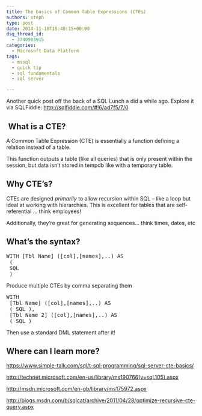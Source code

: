 ```yaml
---
title: The basics of Common Table Expressions (CTEs)
authors: steph
type: post
date: 2014-11-10T15:40:15+00:00
dsq_thread_id:
  - 3740903915
categories:
  - Microsoft Data Platform
tags:
  - mssql
  - quick tip
  - sql fundamentals
  - sql server

---
```

Another quick post off the back of a SQL Lunch a did a while ago. Explore it via SQLFiddle: <http://sqlfiddle.com/#!6/ad7f5/7/0>

##  What is a CTE?

A Common Table Expression (CTE) is essentially a function defining a relation instead of a table.
  
This function outputs a table (like all queries) that is only present within the session, but data isn&#8217;t stored in tempdb like with a temporary table.

## Why CTE&#8217;s?

CTEs are designed _primarily_ to allow recursion within SQL &#8211; like a loop but ideal at working with hierarchies. This is excellent for tables that are self-referential &#8230; think employees!

Additionally, they&#8217;re great for generating sequences&#8230; think times, dates, etc

## What&#8217;s the syntax?

<pre>WITH [Tbl Name] ([col],[names],..) AS
 (
 SQL
 )</pre>

Produce multiple CTEs by comma separating them

<pre>WITH
 [Tbl Name] ([col],[names],..) AS
 ( SQL ),
 [Tbl Name 2] ([col],[names],..) AS
 ( SQL )</pre>

Then use a standard DML statement after it!

## Where can I learn more?

<https://www.simple-talk.com/sql/t-sql-programming/sql-server-cte-basics/>
  
<http://technet.microsoft.com/en-us/library/ms190766(v=sql.105).aspx>
  
<http://msdn.microsoft.com/en-gb/library/ms175972.aspx>
  
<http://blogs.msdn.com/b/sqlcat/archive/2011/04/28/optimize-recursive-cte-query.aspx>